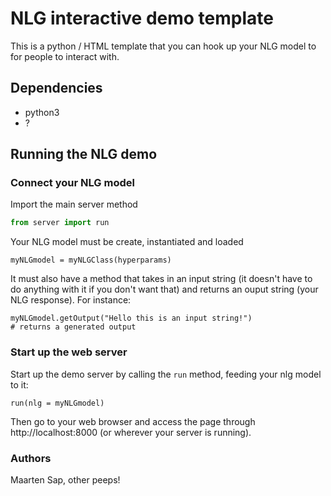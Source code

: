 # NLG interactive demo template
This is a python / HTML template that you can hook up your NLG model to for people to interact with.
 
## Dependencies
- python3
- ?

## Running the NLG demo
### Connect your NLG model
Import the main server method
```python
from server import run
```

Your NLG model must be create, instantiated and loaded
```python3
myNLGmodel = myNLGClass(hyperparams)
```

It must also have a method that takes in an input string (it doesn't have to do anything with it if you don't want that) and returns an ouput string (your NLG response). For instance:
```python3
myNLGmodel.getOutput("Hello this is an input string!")
# returns a generated output
```

### Start up the web server
Start up the demo server by calling the `run` method, feeding your nlg model to it:
```python3
run(nlg = myNLGmodel)
```
Then go to your web browser and access the page through http://localhost:8000 (or wherever your server is running).

### Authors
Maarten Sap, other peeps!
